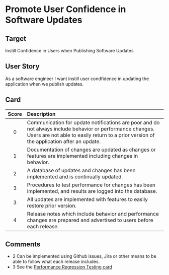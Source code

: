 # Promote User Confidence in Software Updates 

## Target

Instill Confidence in Users when Publishing Software Updates

## User Story

As a software engineer I want instill user condfidence in updating the application
when we publish updates. 

## Card

| Score         | Description |
| :-------------: | :------------- |
| 0 | Communication for update notifications are poor and do not always include behavior or performance changes. Users are not able to easily return to a prior version of the application after an update. |
| 1 | Documentation of changes are updated as changes or features are implemented including changes in behavior. |
| 2 | A database of updates and changes has been implemented and is continually updated. |
| 3 | Procedures to test performance for changes has been implemented, and results are logged into the database. |
| 3 | All updates are implemented with features to easily restore prior version. |
| 4 | Release notes which include behavior and performance changes are prepared and advertised to users before each release. |

## Comments
- 2 Can be implemented using Github issues, Jira or other means to be able to follow what each release includes. 
- 3 See the [Performance Regression Testing card](https://github.com/bssw-psip/ptc-catalog/blob/master/catalog/PerformanceRegressionTesting.md)
